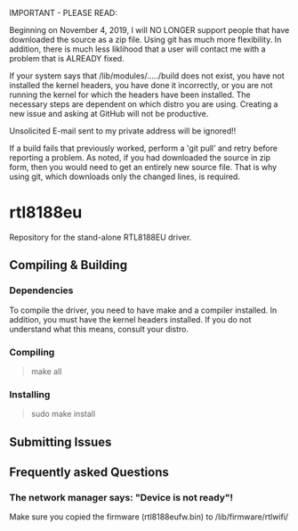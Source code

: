 IMPORTANT - PLEASE READ:

Beginning on November 4, 2019, I will NO LONGER support people that have downloaded the source
as a zip file. Using git has much more flexibility. In addition, there is much less liklihood
that a user will contact me with a problem that is ALREADY fixed.

If your system says that /lib/modules/...../build does not exist, you have not
installed the kernel headers, you have done it incorrectly, or you are not running
the kernel for which the headers have been installed. The necessary steps are
dependent on which distro you are using. Creating a new issue and asking at
GitHub will not be productive.

Unsolicited E-mail sent to my private address will be ignored!!

If a build fails that previously worked, perform a 'git pull' and retry before
reporting a problem. As noted, if you had downloaded the source in zip form, then you would
need to get an entirely new source file. That is why using git, which downloads only the changed
lines, is required.

rtl8188eu
=========

Repository for the stand-alone RTL8188EU driver.

Compiling & Building
---------
### Dependencies
To compile the driver, you need to have make and a compiler installed. In addition,
you must have the kernel headers installed. If you do not understand what this means,
consult your distro.
### Compiling

> make all

### Installing

> sudo make install

Submitting Issues
---------

Frequently asked Questions
---------

### The network manager says: "Device is not ready"!
Make sure you copied the firmware (rtl8188eufw.bin) to /lib/firmware/rtlwifi/

